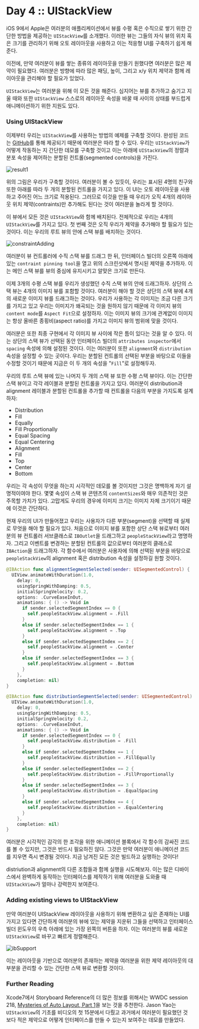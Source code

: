 # Day 4 :: UIStackView

iOS 9에서 Apple은 여러분의 애플리케이션에서 뷰를 수평 혹은 수직으로 쌓기 위한 간단한 방법을 제공하는 `UIStackView`를 소개했다. 이러한 뷰는 그들의 자식 뷰의 위치 혹은 크기를 관리하기 위해 오토 레이아웃을 사용하고 이는 적응형 UI를 구축하기 쉽게 해준다.

이전에, 만약 여러분이 뷰를 쌓는 종류의 레이아웃을 만들기 원했다면 여러분은 많은 제약이 필요했다. 여러분은 방향에 따라 많은 패딩, 높이, 그리고 x/y 위치 제약과 함께 레이아웃을 관리해야 할 필요가 있었다.

`UIStackView`는 여러분을 위해 이 모든 것을 해준다. 심지어는 뷰를 추가하고 숨기고 지울 때와 또한 `UIStackView` 스스로의 레이아웃 속성을 바꿀 때 사이의 상태를 부드럽게 애니메이션하기 위한 지원도 있다.

### Using UIStackView

이제부터 우리는 `UIStackView`를 사용하는 방법의 예제를 구축할 것이다. 완성된 코드는 [GitHub](https://github.com/shinobicontrols/iOS9-day-by-day/tree/master/04-UIStackView)를 통해 제공되기 때문에 여러분은 따라 할 수 있다. 우리는 `UIStackView`가 어떻게 작동하는 지 간단한 데모를 구축할 것이고 이는 아래에 `UIStackView`의 정렬과 분포 속성을 제어하는 분할된 컨트롤(segmented controls)을 가진다.

![result1](./images/4-1.png)

위의 그림은 우리가 구축할 것이다. 여러분이 볼 수 있듯이, 우리는 표시된 4명의 친구와 또한 아래를 따라 두 개의 분할된 컨트롤을 가지고 있다. 이 UI는 오토 레이아웃을 사용하고 주어진 어느 크기로 적용된다. 그러므로 이것을 만들 때 우리가 오직 4개의 레이아웃 위치 제약(contraints)만 추가해도 된다는 것이 여러분을 놀라게 할 것이다.

이 뷰에서 모든 것은 `UIStackView`와 함께 배치된다. 전체적으로 우리는 4개의 `UIStackView`를 가지고 있다. 첫 번째 것은 오직 우리가 제약을 추가해야 할 필요가 있는 것이다. 이는 우리의 루트 뷰의 안에 스택 뷰를 배치하는 것이다.

![constraintAdding](./images/4-2.png)

여러분이 뷰 컨트롤러에 수직 스택 뷰를 드래그 한 뒤, 인터페이스 빌더의 오른쪽 아래에 있는 `contraint pinning tool`을 열고 위의 스크린샷에서 명시된 제약을 추가하자. 이는 메인 스택 뷰를 뷰의 중심에 유지시키고 알맞은 크기로 만든다.

이제 3개의 수평 스택 뷰를 우리가 생성했던 수직 스택 뷰의 안에 드래그하자. 상단의 스택 뷰는 4개의 이미지 뷰를 포함할 것이다. 여러분이 해야 할 것은 상단의 스택 뷰에 4개의 새로운 이미지 뷰를 드래그하는 것이다. 우리가 사용하는 각 이미지는 조금 다른 크기를 가지고 있고 우리는 이미지가 왜곡되는 것을 원하지 않기 때문에 각 이미지 뷰의 `content mode`를 `Aspect Fit`으로 설정하자. 이는 이미지 뷰의 크기에 관계없이 이미지는 항상 올바른 종횡비(aspect ratio)를 가지고 이미지 뷰의 범위에 맞을 것이다.

여러분은 또한 최종 구현에서 각 이미지 뷰 사이에 작은 틈이 있다는 것을 알 수 있다. 이는 상단의 스택 뷰가 선택된 동안 인터페이스 빌더의 `attributes inspector`에서 `spacing` 속성에 의해 설정된 것이다. 이는 여러분이 또한 `alignment`와 `distribution` 속성을 설정할 수 있는 곳이다. 우리는 분할된 컨트롤의 선택된 부분을 바탕으로 이들을 수정할 것이기 때문에 지금은 이 두 개의 속성을 "`Fill`"로 설정해두자.

우리의 루트 스택 뷰에 있는 나머지 두 개의 스택 뷰 또한 수평 스택 뷰이다. 이는 간단한 스택 뷰이고 각각 레이블과 분할된 컨트롤을 가지고 있다. 여러분이 distribution과 alignment 레이블과 분할된 컨트롤을 추가할 때 컨트롤을 다음의 부분을 가지도록 설계하자:

* Distribution
* Fill
* Equally
* Fill Proportionally
* Equal Spacing
* Equal Centering
* Alignment
* Fill
* Top
* Center
* Bottom

우리는 각 속성이 무엇을 하는지 시각적인 데모를 볼 것이지만 그것은 명백하게 자기 설명적이여야 한다. 몇몇 속성이 스택 뷰 콘텐츠의 `contentSizes`와 매우 의존적인 것은 주목할 가치가 있다. 고맙게도 우리의 경우에 이미지 크기는 이미지 자체 크기이기 때문에 이것은 간단하다.

현재 우리의 UI가 만들어졌고 우리는 사용자가 다른 부분(segment)을 선택할 때 실제로 무엇을 해야 할 필요가 있다. 처음으로 이미지 뷰를 포함한 상단 스택 뷰로부터 여러분의 뷰 컨트롤러 서브클래스로 `IBOutlet`을 드래그하고 `peopleStackView`라고 명명하자. 그리고 이벤트를 변경하는 분할된 컨트롤의 값으로부터 여러분의 클래스로 `IBAction`을 드래그하자. 각 함수에서 여러분은 사용자에 의해 선택된 부분을 바탕으로 `peopleStackView`의 alignment 혹은 distribution 속성을 설정하길 원할 것이다.

```swift
@IBAction func alignmentSegmentSelected(sender: UISegmentedControl) {  UIView.animateWithDuration(1.0,    delay: 0,    usingSpringWithDamping: 0.5,    initialSpringVelocity: 0.2,    options: .CurveEaseInOut,    animations: { () -> Void in      if sender.selectedSegmentIndex == 0 {        self.peopleStackView.alignment = .Fill      }      else if sender.selectedSegmentIndex == 1 {        self.peopleStackView.alignment = .Top      }      else if sender.selectedSegmentIndex == 2 {        self.peopleStackView.alignment = .Center      }      else if sender.selectedSegmentIndex == 3 {        self.peopleStackView.alignment = .Bottom      }
    },    completion: nil)
}
@IBAction func distributionSegmentSelected(sender: UISegmentedControl) {  UIView.animateWithDuration(1.0,    delay: 0,    usingSpringWithDamping: 0.5,    initialSpringVelocity: 0.2,    options: .CurveEaseInOut,    animations: { () -> Void in      if sender.selectedSegmentIndex == 0 {        self.peopleStackView.distribution = .Fill      }      else if sender.selectedSegmentIndex == 1 {        self.peopleStackView.distribution = .FillEqually      }      else if sender.selectedSegmentIndex == 2 {
        self.peopleStackView.distribution = .FillProportionally      }      else if sender.selectedSegmentIndex == 3 {        self.peopleStackView.distribution = .EqualSpacing      }      else if sender.selectedSegmentIndex == 4 {        self.peopleStackView.distribution = .EqualCentering
      }
    },    completion: nil)}
```

여러분은 시각적인 감각의 한 조각을 위한 애니메이션 블록에서 각 함수의 감싸진 코드를 볼 수 있지만, 그것은 반드시 필요하진 않다. 그것은 만약 여러분이 애니메이션 코드를 지우면 즉시 변경될 것이다. 지금 남겨진 모든 것은 빌드하고 실행하는 것이다!

distriution과 alignment의 다른 조합들과 함께 실행을 시도해보자. 이는 많은 디바이스에서 완벽하게 동작하는 인터페이스를 제작하기 위해 여러분을 도와줄 때 `UIStackView`가 얼마나 강력한지 보여준다.
### Adding existing views to UIStackView

만약 여러분이 UIStackView 레이아웃을 사용하기 위해 변환하고 싶은 존재하는 UI를 가지고 있다면 간단하게 여러분의 뷰에 있는 제약을 지운뒤 그들을 선택하고 인터페이스 빌더 윈도우의 우측 아래에 있는 가장 왼쪽의 버튼을 하자. 이는 여러분의 뷰를 새로운 `UIStackView`로 바꾸고 빠르게 정렬해준다.

![ibSupport](./images/4-3.png)
이는 레이아웃을 기반으로 여러분의 존재하는 제약을 여러분을 위한 제약 레이아웃의 대부분을 관리할 수 있는 간단한 스택 뷰로 변환할 것이다.### Further Reading
Xcode7에서 Storyboard Reference의 더 많은 정보를 위해서는 WWDC session 218, [Mysteries of Auto Layout, Part 1](https://developer.apple.com/videos/play/wwdc2015-215/)을 보는 것을 추천한다. Jason Yao는 `UIStackView`의 기초를 비디오의 첫 15분에서 다뤘고 과거에서 여러분이 필요했던 것 보다 적은 제약으로 어떻게 인터페이스를 만들 수 있는지 보여주는 데모를 만들었다.